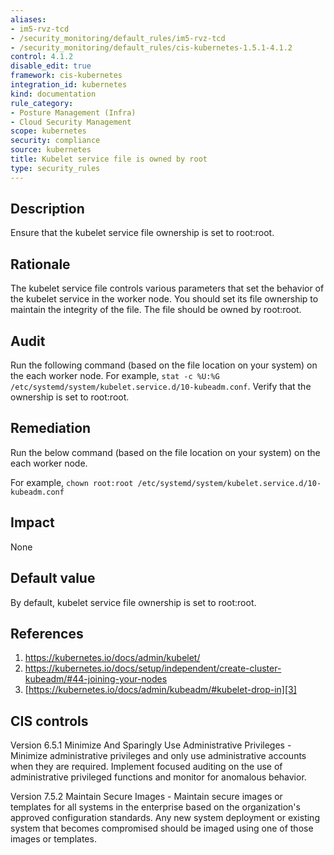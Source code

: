 ```yaml
---
aliases:
- im5-rvz-tcd
- /security_monitoring/default_rules/im5-rvz-tcd
- /security_monitoring/default_rules/cis-kubernetes-1.5.1-4.1.2
control: 4.1.2
disable_edit: true
framework: cis-kubernetes
integration_id: kubernetes
kind: documentation
rule_category:
- Posture Management (Infra)
- Cloud Security Management
scope: kubernetes
security: compliance
source: kubernetes
title: Kubelet service file is owned by root
type: security_rules
---
```


## Description

Ensure that the kubelet service file ownership is set to root:root.

## Rationale

The kubelet service file controls various parameters that set the behavior of the kubelet service in the worker node. You should set its file ownership to maintain the integrity of the file. The file should be owned by root:root.

## Audit

Run the following command (based on the file location on your system) on the each worker node. For example, `stat -c %U:%G /etc/systemd/system/kubelet.service.d/10-kubeadm.conf`. Verify that the ownership is set to root:root.

## Remediation

Run the below command (based on the file location on your system) on the each worker node.

For example, `chown root:root /etc/systemd/system/kubelet.service.d/10-kubeadm.conf`

## Impact

None

## Default value

By default, kubelet service file ownership is set to root:root.

## References

1. [https://kubernetes.io/docs/admin/kubelet/ ][1]
2. [https://kubernetes.io/docs/setup/independent/create-cluster-kubeadm/#44-joining-your-nodes ][2]
3. [https://kubernetes.io/docs/admin/kubeadm/#kubelet-drop-in][3]

## CIS controls

Version 6.5.1 Minimize And Sparingly Use Administrative Privileges - Minimize administrative privileges and only use administrative accounts when they are required. Implement focused auditing on the use of administrative privileged functions and monitor for anomalous behavior.

Version 7.5.2 Maintain Secure Images - Maintain secure images or templates for all systems in the enterprise based on the organization's approved configuration standards. Any new system deployment or existing system that becomes compromised should be imaged using one of those images or templates.

[1]: https://kubernetes.io/docs/admin/kubelet/
[2]: https://kubernetes.io/docs/setup/independent/create-cluster-kubeadm/#44-joining-your-nodes
[3]: https://kubernetes.io/docs/admin/kubeadm/#kubelet-drop-in
